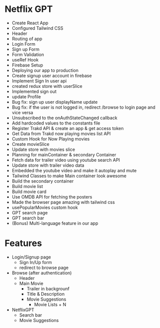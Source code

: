 # Netflix GPT

- Create React App
- Configured Tailwind CSS
- Header
- Routing of app
- Login Form
- Sign up Form
- Form Validation
- useRef Hook
- Firebase Setup
- Deploying our app to production
- Create signup user account in firebase
- Implement Sign In user api
- created redux store with userSlice
- Implemented sign out
- update Profile
- Bug fix: sign up user displayName update
- Bug fix: if the user is not logged in, redirect /browse to login page and vice versa
- Unsubscribed to the onAuthStateChanged callback
- Add hardcoded values to the constants file
- Register Trakd API & create an app & get access token
- Get Data from Trakd now playing movies list API
- Custom Hook for Now Playing movies
- Create movieSlice
- Update store with movies slice
- Planning for mainContainer & secondary Container
- Fetch data for trailer video using youtube search API
- Update store with trailer video data
- Embedded the youtube video and make it autoplay and mute
- Tailwind Classes to make Main container look awesome
- Build the secondary container
- Build movie list
- Build movie card
- Use OMDB API for fetching the posters
- Made the browser page amazing with tailwind css
- usePopularMovies custom hook
- GPT search page
- GPT search bar
- (Bonus) Multi-language feature in our app

# Features

- Login/Signup page
  - Sign In/Up form
  - redirect to browse page
- Browse (after authentication)
  - Header
  - Main Movie
    - Trailer in backgrounf
    - Title & Description
    - Movie Suggestions
      - Movie Lists + N
- NetflixGPT
  - Search bar
  - Movie Suggestions
